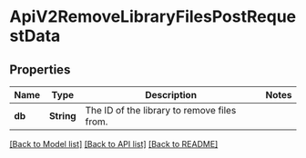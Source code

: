 # ApiV2RemoveLibraryFilesPostRequestData

## Properties

Name | Type | Description | Notes
------------ | ------------- | ------------- | -------------
**db** | **String** | The ID of the library to remove files from. | 

[[Back to Model list]](../README.md#documentation-for-models) [[Back to API list]](../README.md#documentation-for-api-endpoints) [[Back to README]](../README.md)



